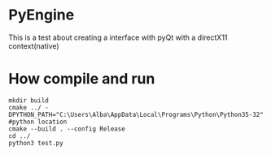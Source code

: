 # PyEngine
This is a test about creating a interface with pyQt with a directX11 context(native)

# How compile and run
```
mkdir build
cmake ../ -DPYTHON_PATH="C:\Users\Alba\AppData\Local\Programs\Python\Python35-32" #python location
cmake --build . --config Release
cd ../
python3 test.py
```